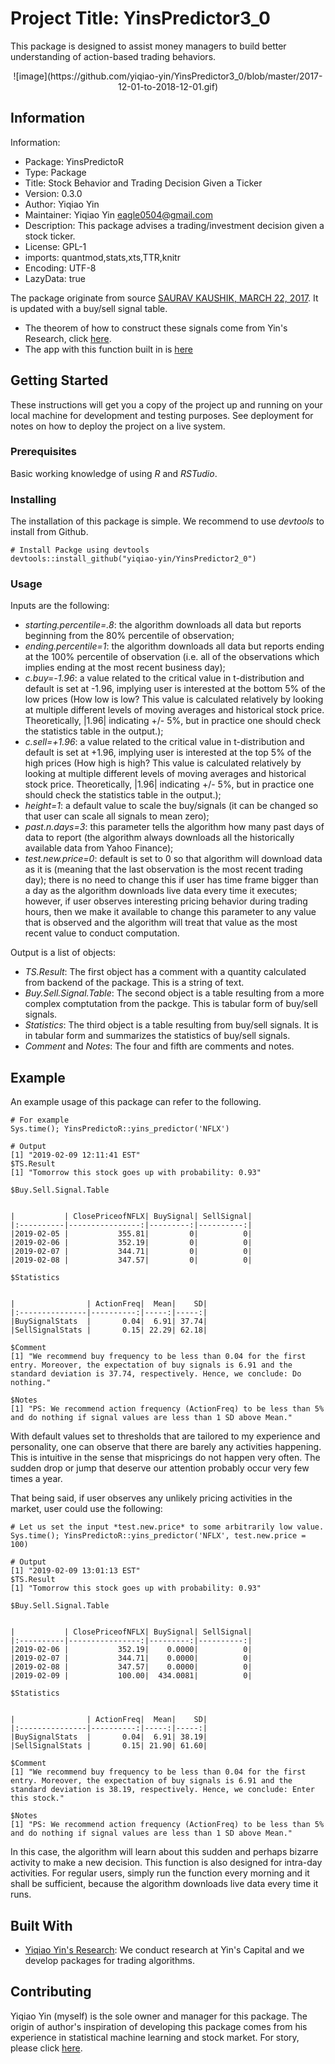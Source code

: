 # Project Title: YinsPredictor3_0

This package is designed to assist money managers to build better understanding of action-based trading behaviors.

<p align="center">
  ![image](https://github.com/yiqiao-yin/YinsPredictor3_0/blob/master/2017-12-01-to-2018-12-01.gif)
</p>

## Information

Information:
- Package: YinsPredictoR
- Type: Package
- Title: Stock Behavior and Trading Decision Given a Ticker
- Version: 0.3.0
- Author: Yiqiao Yin
- Maintainer: Yiqiao Yin <eagle0504@gmail.com>
- Description: This package advises a trading/investment decision given a stock ticker.
- License: GPL-1
- imports: quantmod,stats,xts,TTR,knitr
- Encoding: UTF-8
- LazyData: true

The package originate from source [SAURAV KAUSHIK, MARCH 22, 2017](https://www.analyticsvidhya.com/blog/2017/03/create-packages-r-cran-github/).
It is updated with a buy/sell signal table. 
- The theorem of how to construct these signals come from Yin's Research, click [here](https://yinscapital.com/research/).
- The app with this function built in is [here](https://y-yin.shinyapps.io/CENTRAL-INTELLIGENCE-PLATFORM/)

## Getting Started

These instructions will get you a copy of the project up and running on your local machine for development and testing purposes. See deployment for notes on how to deploy the project on a live system.

### Prerequisites

Basic working knowledge of using *R* and *RSTudio*.

### Installing

The installation of this package is simple. We recommend to use *devtools* to install from Github.

```
# Install Packge using devtools
devtools::install_github("yiqiao-yin/YinsPredictor2_0")
```

### Usage

Inputs are the following:
- *starting.percentile=.8*: the algorithm downloads all data but reports beginning from the 80% percentile of observation;
- *ending.percentile=1*: the algorithm downloads all data but reports ending at the 100% percentile of observation (i.e. all of the observations which implies ending at the most recent business day);
- *c.buy=-1.96*: a value related to the critical value in t-distribution and default is set at -1.96, implying user is interested at the bottom 5% of the low prices (How low is low? This value is calculated relatively by looking at multiple different levels of moving averages and historical stock price. Theoretically, |1.96| indicating +/- 5%, but in practice one should check the statistics table in the output.);
- *c.sell=+1.96*: a value related to the critical value in t-distribution and default is set at +1.96, implying user is interested at the top 5% of the high prices (How high is high? This value is calculated relatively by looking at multiple different levels of moving averages and historical stock price. Theoretically, |1.96| indicating +/- 5%, but in practice one should check the statistics table in the output.);
- *height=1*: a default value to scale the buy/signals (it can be changed so that user can scale all signals to mean zero);
- *past.n.days=3*: this parameter tells the algorithm how many past days of data to report (the algorithm always downloads all the historically available data from Yahoo Finance);
- *test.new.price=0*: default is set to 0 so that algorithm will download data as it is (meaning that the last observation is the most recent trading day); there is no need to change this if user has time frame bigger than a day as the algorithm downloads live data every time it executes; however, if user observes interesting pricing behavior during trading hours, then we make it available to change this parameter to any value that is observed and the algorithm will treat that value as the most recent value to conduct computation.

Output is a list of objects: 
- *TS.Result*: The first object has a comment with a quantity calculated from backend of the package. This is a string of text.
- *Buy.Sell.Signal.Table*: The second object is a table resulting from a more complex comptutation from the packge. This is tabular form of buy/sell signals.
- *Statistics*: The third object is a table resulting from buy/sell signals. It is in tabular form and summarizes the statistics of buy/sell signals.
- *Comment* and *Notes*: The four and fifth are comments and notes.

## Example

An example usage of this package can refer to the following.

```
# For example
Sys.time(); YinsPredictoR::yins_predictor('NFLX')

# Output
[1] "2019-02-09 12:11:41 EST"
$TS.Result
[1] "Tomorrow this stock goes up with probability: 0.93"

$Buy.Sell.Signal.Table


|           | ClosePriceofNFLX| BuySignal| SellSignal|
|:----------|----------------:|---------:|----------:|
|2019-02-05 |           355.81|         0|          0|
|2019-02-06 |           352.19|         0|          0|
|2019-02-07 |           344.71|         0|          0|
|2019-02-08 |           347.57|         0|          0|

$Statistics


|                | ActionFreq|  Mean|    SD|
|:---------------|----------:|-----:|-----:|
|BuySignalStats  |       0.04|  6.91| 37.74|
|SellSignalStats |       0.15| 22.29| 62.18|

$Comment
[1] "We recommend buy frequency to be less than 0.04 for the first entry. Moreover, the expectation of buy signals is 6.91 and the standard deviation is 37.74, respectively. Hence, we conclude: Do nothing."

$Notes
[1] "PS: We recommend action frequency (ActionFreq) to be less than 5% and do nothing if signal values are less than 1 SD above Mean."
```

With default values set to thresholds that are tailored to my experience and personality, one can observe that there are barely any activities happening. This is intuitive in the sense that mispricings do not happen very often. The sudden drop or jump that deserve our attention probably occur very few times a year.

That being said, if user observes any unlikely pricing activities in the market, user could use the following:
```
# Let us set the input *test.new.price* to some arbitrarily low value.
Sys.time(); YinsPredictoR::yins_predictor('NFLX', test.new.price = 100)

# Output
[1] "2019-02-09 13:01:13 EST"
$TS.Result
[1] "Tomorrow this stock goes up with probability: 0.93"

$Buy.Sell.Signal.Table


|           | ClosePriceofNFLX| BuySignal| SellSignal|
|:----------|----------------:|---------:|----------:|
|2019-02-06 |           352.19|    0.0000|          0|
|2019-02-07 |           344.71|    0.0000|          0|
|2019-02-08 |           347.57|    0.0000|          0|
|2019-02-09 |           100.00|  434.0081|          0|

$Statistics


|                | ActionFreq|  Mean|    SD|
|:---------------|----------:|-----:|-----:|
|BuySignalStats  |       0.04|  6.91| 38.19|
|SellSignalStats |       0.15| 21.90| 61.60|

$Comment
[1] "We recommend buy frequency to be less than 0.04 for the first entry. Moreover, the expectation of buy signals is 6.91 and the standard deviation is 38.19, respectively. Hence, we conclude: Enter this stock."

$Notes
[1] "PS: We recommend action frequency (ActionFreq) to be less than 5% and do nothing if signal values are less than 1 SD above Mean."
```

In this case, the algorithm will learn about this sudden and perhaps bizarre activity to make a new decision. This function is also designed for intra-day activities. For regular users, simply run the function every morning and it shall be sufficient, because the algorithm downloads live data every time it runs.

## Built With

* [Yiqiao Yin's Research](https://yinscapital.com/research/): We conduct research at Yin's Capital and we develop packages for trading algorithms.

## Contributing

Yiqiao Yin (myself) is the sole owner and manager for this package. The origin of author's inspiration of developing this package comes from his experience in statistical machine learning and stock market. For story, please click [here](https://github.com/yiqiao-yin/Statistical_Machine_Learning/blob/master/Story.md).
